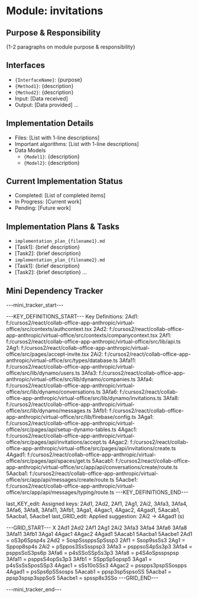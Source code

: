 # Module: invitations

## Purpose & Responsibility
{1-2 paragraphs on module purpose & responsibility}

## Interfaces
* `{InterfaceName}`: {purpose}
* `{Method1}`: {description}
* `{Method2}`: {description}
* Input: [Data received]
* Output: [Data provided]
...

## Implementation Details
* Files: [List with 1-line descriptions]
* Important algorithms: [List with 1-line descriptions]
* Data Models
    * `{Model1}`: {description}
    * `{Model2}`: {description}

## Current Implementation Status
* Completed: [List of completed items]
* In Progress: [Current work]
* Pending: [Future work]

## Implementation Plans & Tasks
* `implementation_plan_{filename1}.md`
* [Task1]: {brief description}
* [Task2]: {brief description}
* `implementation_plan_{filename2}.md`
* [Task1]: {brief description}
* [Task2]: {brief description} 
...

## Mini Dependency Tracker
---mini_tracker_start---

---KEY_DEFINITIONS_START---
Key Definitions:
2Ad1: f:/cursos2/react/collab-office-app-anthropic/virtual-office/src/contexts/authcontext.tsx
2Ad2: f:/cursos2/react/collab-office-app-anthropic/virtual-office/src/contexts/companycontext.tsx
2Af1: f:/cursos2/react/collab-office-app-anthropic/virtual-office/src/lib/api.ts
2Ag1: f:/cursos2/react/collab-office-app-anthropic/virtual-office/src/pages/accept-invite.tsx
2Ai2: f:/cursos2/react/collab-office-app-anthropic/virtual-office/src/types/database.ts
3Afa11: f:/cursos2/react/collab-office-app-anthropic/virtual-office/src/lib/dynamo/users.ts
3Afa3: f:/cursos2/react/collab-office-app-anthropic/virtual-office/src/lib/dynamo/companies.ts
3Afa4: f:/cursos2/react/collab-office-app-anthropic/virtual-office/src/lib/dynamo/conversations.ts
3Afa6: f:/cursos2/react/collab-office-app-anthropic/virtual-office/src/lib/dynamo/invitations.ts
3Afa8: f:/cursos2/react/collab-office-app-anthropic/virtual-office/src/lib/dynamo/messages.ts
3Afb1: f:/cursos2/react/collab-office-app-anthropic/virtual-office/src/lib/firebase/config.ts
3Aga1: f:/cursos2/react/collab-office-app-anthropic/virtual-office/src/pages/api/setup-dynamo-tables.ts
4Agac1: f:/cursos2/react/collab-office-app-anthropic/virtual-office/src/pages/api/invitations/accept.ts
4Agac2: f:/cursos2/react/collab-office-app-anthropic/virtual-office/src/pages/api/invitations/create.ts
4Agad1: f:/cursos2/react/collab-office-app-anthropic/virtual-office/src/pages/api/spaces/get.ts
5Aacab1: f:/cursos2/react/collab-office-app-anthropic/virtual-office/src/app/api/conversations/create/route.ts
5Aacba1: f:/cursos2/react/collab-office-app-anthropic/virtual-office/src/app/api/messages/create/route.ts
5Aacbe1: f:/cursos2/react/collab-office-app-anthropic/virtual-office/src/app/api/messages/typing/route.ts
---KEY_DEFINITIONS_END---

last_KEY_edit: Assigned keys: 2Ad1, 2Ad2, 2Af1, 2Ag1, 2Ai2, 3Afa3, 3Afa4, 3Afa6, 3Afa8, 3Afa11, 3Afb1, 3Aga1, 4Agac1, 4Agac2, 4Agad1, 5Aacab1, 5Aacba1, 5Aacbe1
last_GRID_edit: Applied suggestion: 2Ai2 -> 4Agad1 (s)

---GRID_START---
X 2Ad1 2Ad2 2Af1 2Ag1 2Ai2 3Afa3 3Afa4 3Afa6 3Afa8 3Afa11 3Afb1 3Aga1 4Agac1 4Agac2 4Agad1 5Aacab1 5Aacba1 5Aacbe1
2Ad1 = oS3p6Spsp4s
2Ad2 = SospSssppsSpSssp3
2Af1 = Ssop9ssSs3
2Ag1 = Sppop8sp4s
2Ai2 = pSppos3SsSsspsp3
3Afa3 = psppsoS4pSs3p3
3Afa4 = psppsSoS3ps6p
3Afa6 = p4sSSoSSpSs3p3
3Afa8 = p4S4oSpsspspsp
3Afa11 = psppsS4opSs3p3
3Afb1 = SSppSp5opsp5
3Aga1 = p4sSsSsSposSSp3
4Agac1 = sSs10oSSs3
4Agac2 = psspps3pspSSospps
4Agad1 = psSps6pSSsosps
5Aacab1 = ppsp3sp5spsoSS
5Aacba1 = ppsp3spsp3sppSoS
5Aacbe1 = spssp8s3SSo
---GRID_END---

---mini_tracker_end---
